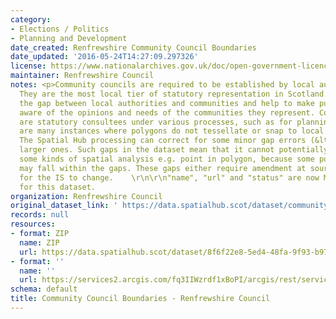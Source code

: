 ```yaml
---
category:
- Elections / Politics
- Planning and Development
date_created: Renfrewshire Community Council Boundaries
date_updated: '2016-05-24T14:27:09.297326'
license: https://www.nationalarchives.gov.uk/doc/open-government-licence/version/3/
maintainer: Renfrewshire Council
notes: <p>Community councils are required to be established by local authorities.
  They are the most local tier of statutory representation in Scotland. They bridge
  the gap between local authorities and communities and help to make public bodies
  aware of the opinions and needs of the communities they represent. Community councils
  are statutory consultees under various processes, such as for planning applications.\r\n\r\nThere
  are many instances where polygons do not tessellate or snap to local authority boundaries.
  The Spatial Hub processing can correct for some minor gap errors (&lt;5m) but not
  larger ones. Such gaps in the dataset mean that it cannot potentially be used for
  some kinds of spatial analysis e.g. point in polygon, because some point locations
  may fall within the gaps. These gaps either require amendment at source or approval
  for the IS to change.    \r\n\r\n"name", "url" and "status" are now MANDATORY fields
  for this dataset.                                                                                                                                                                                                                                                                                                                                                                                                                                                                                                                                                                                                                                                                                                                                                                                                                                                                                                                                                                                                                                                                                                                                                                                                                                                                                                                                                                                                                                                                                                                                                                                                                           </p>
organization: Renfrewshire Council
original_dataset_link: ' https://data.spatialhub.scot/dataset/community_council_boundaries-re'
records: null
resources:
- format: ZIP
  name: ZIP
  url: https://data.spatialhub.scot/dataset/8f6f22e8-5ed4-48fa-9f93-b975eaaa0121/resource/9d87eba8-b5d8-4cbd-8adc-2bf2d64781fe/download/rfcommunitycouncils22062018.zip
- format: ''
  name: ''
  url: https://services2.arcgis.com/fq3IIWzrdf1xBoPI/arcgis/rest/services/Community_Councils_Update/FeatureServer/0/query?outFields=*&where=1%3D1
schema: default
title: Community Council Boundaries - Renfrewshire Council
---
```

